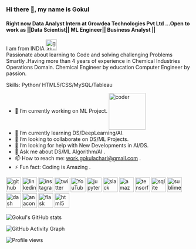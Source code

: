 ### Hi there 👋, my name is Gokul
#### Right now **Data Analyst Intern at Growdea Technologies Pvt Ltd** ...Open to work as **||Data Scientist|| ML Engineer|| Business Analyst ||** 

I am from INDIA <img src='https://user-images.githubusercontent.com/68609570/112454785-0dfd5000-8d7f-11eb-90f4-c453bcd663df.png' alt='github' height='30' width="30">
<br>
Passionate about learning to Code and solving challenging Problems Smartly .Having more than 4 years of experience in Chemical Industries Operations Domain.
Chemical Engineer by education Computer Engineer by passion.

Skills: Python/ HTML5/CSS/MySQL/Tableau

- 🔭 I’m currently working on ML Project. <img src='https://media.tenor.com/images/dc545e5a0f93c9b2bf1d4f0af54ebbff/tenor.gif' alt='coder' height='100' width="100" style="vertical-align:middle;margin:50px 0px display: inline-block;">
- 🌱 I’m currently learning DS/DeepLearning/AI. 
- 🎉 I’m looking to collaborate on DS/ML Projects. 
- 🤔 I’m looking for help with New Developments in AI/DS. 
- 💬 Ask me about DS/ML Algorithm/AI .
- 📫 How to reach me: work.gokulachari@gmail.com .
- ⚡ Fun fact: Coding is Amazing .


[<img src='https://cdn.jsdelivr.net/npm/simple-icons@3.0.1/icons/github.svg' alt='github' height='40'>](https://github.com/GokulAB17)  [<img src='https://cdn.jsdelivr.net/npm/simple-icons@3.0.1/icons/linkedin.svg' alt='linkedin' height='40'>](https://www.linkedin.com/in/gokulachari/)  [<img src='https://cdn.jsdelivr.net/npm/simple-icons@3.0.1/icons/instagram.svg' alt='instagram' height='40'>](https://www.instagram.com/gokul_achari/)  [<img src='https://cdn.jsdelivr.net/npm/simple-icons@3.0.1/icons/twitter.svg' alt='twitter' height='40'>](https://twitter.com/GokuLAB999)  [<img src='https://cdn.jsdelivr.net/npm/simple-icons@3.0.1/icons/youtube.svg' alt='YouTube' height='40'>](https://www.youtube.com/channel/UC9hxj9t0yON7cCjKRnbZxPQ)  [<img src='https://cdn.jsdelivr.net/npm/simple-icons@3.0.1/icons/jupyter.svg' alt='jupyter' height='40'>](https://jupyter.org/)  [<img src='https://cdn.jsdelivr.net/npm/simple-icons@3.0.1/icons/slack.svg' alt='slack' height='40'>](https://slack.com/intl/en-in/help/articles/209038037-Download-Slack-for-Windows)  [<img src='https://cdn.jsdelivr.net/npm/simple-icons@3.0.1/icons/amazonaws.svg' alt='amazonaws' height='40'>](https://aws.amazon.com/)  [<img src='https://cdn.jsdelivr.net/npm/simple-icons@3.0.1/icons/tensorflow.svg' alt='tensorflow' height='40'>](https://www.tensorflow.org/)  [<img src='https://cdn.jsdelivr.net/npm/simple-icons@3.0.1/icons/sqlite.svg' alt='sqlite' height='40'>](https://www.sqlite.org/index.html)  [<img src='https://cdn.jsdelivr.net/npm/simple-icons@3.0.1/icons/sublimetext.svg' alt='sublimetext' height='40'>](https://www.sublimetext.com/)  [<img src='https://cdn.jsdelivr.net/npm/simple-icons@3.0.1/icons/dash.svg' alt='dash' height='40'>](https://plotly.com/dash/)  [<img src='https://cdn.jsdelivr.net/npm/simple-icons@3.0.1/icons/anaconda.svg' alt='anaconda' height='40'>](https://www.anaconda.com/)  [<img src='https://cdn.jsdelivr.net/npm/simple-icons@3.0.1/icons/flask.svg' alt='flask' height='40'>](https://flask.palletsprojects.com/en/1.1.x/)
[<img src='https://cdn.jsdelivr.net/npm/simple-icons@3.0.1/icons/html5.svg' alt='html5' height='40'>](https://developer.mozilla.org/en-US/docs/Web/Guide/HTML/HTML5)    

![Gokul's GitHub stats](https://github-readme-stats.vercel.app/api?username=GokulAB17&show_icons=true&theme=dracula)

![GitHub Activity Graph](https://activity-graph.herokuapp.com/graph?username=GokulAB17)  

![Profile views](https://gpvc.arturio.dev/GokulAB17)  


